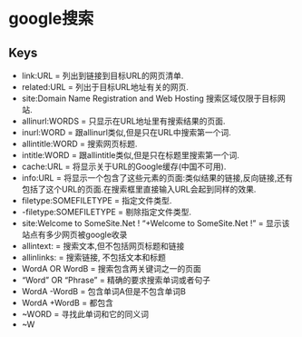 # google搜索


## Keys

* link:URL = 列出到链接到目标URL的网页清单.
* related:URL = 列出于目标URL地址有关的网页.
* site:Domain Name Registration and Web Hosting 搜索区域仅限于目标网站.
* allinurl:WORDS = 只显示在URL地址里有搜索结果的页面.
* inurl:WORD = 跟allinurl类似,但是只在URL中搜索第一个词.
* allintitle:WORD = 搜索网页标题.
* intitle:WORD = 跟allintitle类似,但是只在标题里搜索第一个词.
* cache:URL = 将显示关于URL的Google缓存(中国不可用).
* info:URL = 将显示一个包含了这些元素的页面:类似结果的链接,反向链接,还有包括了这个URL的页面.在搜索框里直接输入URL会起到同样的效果.
* filetype:SOMEFILETYPE = 指定文件类型.
* -filetype:SOMEFILETYPE = 剔除指定文件类型.
* site:Welcome to SomeSite.Net ! “+Welcome to SomeSite.Net !” = 显示该站点有多少网页被google收录
* allintext: = 搜索文本,但不包括网页标题和链接
* allinlinks: = 搜索链接, 不包括文本和标题
* WordA OR WordB = 搜索包含两关键词之一的页面
* “Word” OR “Phrase” = 精确的要求搜索单词或者句子
* WordA -WordB = 包含单词A但是不包含单词B
* WordA +WordB = 都包含
* ~WORD = 寻找此单词和它的同义词
* ~W
